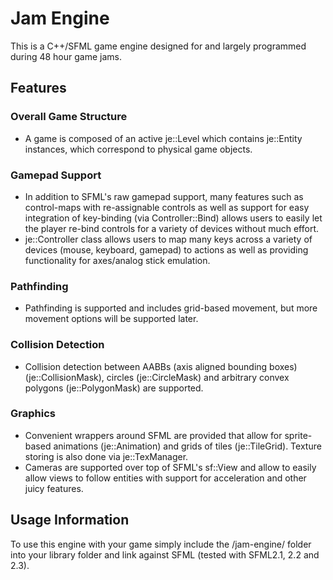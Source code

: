 # Jam Engine

This is a C++/SFML game engine designed for and largely programmed during 48 hour game jams.

## Features

### Overall Game Structure

* A game is composed of an active je::Level which contains je::Entity instances, which correspond
  to physical game objects.

### Gamepad Support

* In addition to SFML's raw gamepad support, many features such as control-maps with re-assignable
  controls as well as support for easy integration of key-binding (via Controller::Bind) allows
  users to easily let the player re-bind controls for a variety of devices without much effort.
* je::Controller class allows users to map many keys across a variety of devices (mouse, keyboard, gamepad)
  to actions as well as providing functionality for axes/analog stick emulation.
  
### Pathfinding

* Pathfinding is supported and includes grid-based movement, but more movement options will be supported later.


### Collision Detection

* Collision detection between AABBs (axis aligned bounding boxes)(je::CollisionMask), circles (je::CircleMask)
  and arbitrary convex polygons (je::PolygonMask) are supported.
  
### Graphics

* Convenient wrappers around SFML are provided that allow for sprite-based animations (je::Animation)
  and grids of tiles (je::TileGrid). Texture storing is also done via je::TexManager.
* Cameras are supported over top of SFML's sf::View and allow to easily allow views to follow entities
  with support for acceleration and other juicy features.
  
  
## Usage Information

To use this engine with your game simply include the /jam-engine/ folder into your library folder
and link against SFML (tested with SFML2.1, 2.2 and 2.3).